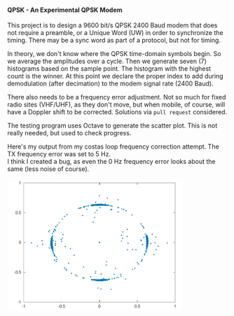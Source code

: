 #### QPSK - An Experimental QPSK Modem
This project is to design a 9600 bit/s QPSK 2400 Baud modem that does not require a preamble, or a Unique Word (UW) in order to synchronize the timing. There may be a sync word as part of a protocol, but not for timing.

In theory, we don't know where the QPSK time-domain symbols begin. So we average the amplitudes over a cycle. Then we generate seven (7) histograms based on the sample point. The histogram with the highest count is the winner. At this point we declare the proper index to add during demodulation (after decimation) to the modem signal rate (2400 Baud).

There also needs to be a frequency error adjustment. Not so much for fixed radio sites (VHF/UHF), as they don't move, but when mobile, of course, will have a Doppler shift to be corrected. Solutions via ```pull request``` considered.

The testing program uses Octave to generate the scatter plot. This is not really needed, but used to check progress.

Here's my output from my costas loop frequency correction attempt. The TX frequency error was set to 5 Hz.   
I think I created a bug, as even the 0 Hz frequency error looks about the same (less noise of course).

<img src="scatter.png" width="400">  
